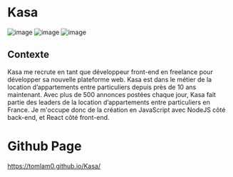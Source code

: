# Kasa

![image](https://img.shields.io/badge/React-20232A?style=for-the-badge&logo=react&logoColor=61DAFB)
![image](https://img.shields.io/badge/Sass-CC6699?style=for-the-badge&logo=sass&logoColor=white)
![image](https://img.shields.io/badge/Node%20js-339933?style=for-the-badge&logo=nodedotjs&logoColor=white)

## Contexte

Kasa me recrute en tant que développeur front-end en freelance pour développer sa nouvelle plateforme web.
Kasa est dans le métier de la location d’appartements entre particuliers depuis près de 10 ans maintenant.
Avec plus de 500 annonces postées chaque jour, Kasa fait partie des leaders de la location d’appartements entre particuliers en France.
Je m'occupe donc de la création en JavaScript avec NodeJS côté back-end, et React côté front-end.

# Github Page

https://tomlam0.github.io/Kasa/

